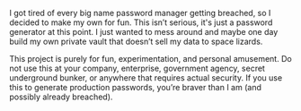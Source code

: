 I got tired of every big name password manager getting breached, so I decided to make my own for fun.
This isn’t serious, it's just a password generator at this point. I just wanted to mess around and maybe one day build my own private vault that doesn’t sell my data to space lizards.

This project is purely for fun, experimentation, and personal amusement.
Do not use this at your company, enterprise, government agency, secret underground bunker, or anywhere that requires actual security.
If you use this to generate production passwords, you’re braver than I am (and possibly already breached).
